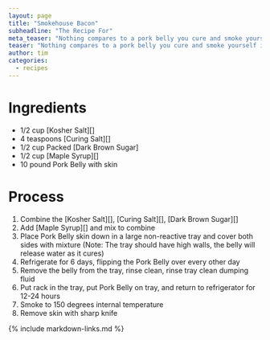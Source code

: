 ```yaml
---
layout: page
title: "Smokehouse Bacon"
subheadline: "The Recipe For"
meta_teaser: "Nothing compares to a pork belly you cure and smoke yourself into Bacon."
teaser: "Nothing compares to a pork belly you cure and smoke yourself into Bacon."
author: tim
categories:
  - recipes
---
```



# Ingredients

* 1/2 cup [Kosher Salt][]
* 4 teaspoons [Curing Salt][]
* 1/2 cup Packed [Dark Brown Sugar]
* 1/2 cup [Maple Syrup][]
* 10 pound Pork Belly with skin

# Process

1. Combine the [Kosher Salt][], [Curing Salt][], [Dark Brown Sugar][]
1. Add [Maple Syrup][] and mix to combine
1. Place Pork Belly skin down in a large non-reactive tray and cover both sides with mixture (Note: The tray should have high walls, the belly will release water as it cures)
1. Refrigerate for 6 days, flipping the Pork Belly over every other day
1. Remove the belly from the tray, rinse clean, rinse tray clean dumping fluid
1. Put rack in the tray, put Pork Belly on tray, and return to refrigerator for 12-24 hours
1. Smoke to 150 degrees internal temperature
1. Remove skin with sharp knife

{% include markdown-links.md %}
